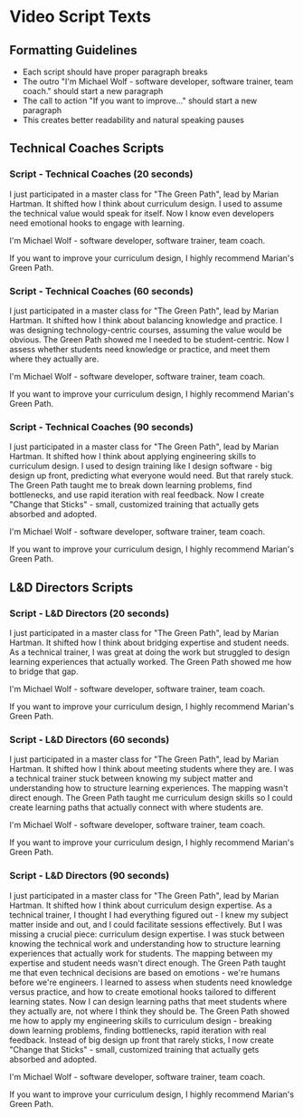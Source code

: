 # Video Script Texts

## Formatting Guidelines

- Each script should have proper paragraph breaks
- The outro "I'm Michael Wolf - software developer, software trainer, team coach." should start a new paragraph
- The call to action "If you want to improve..." should start a new paragraph
- This creates better readability and natural speaking pauses

## Technical Coaches Scripts

### Script - Technical Coaches (20 seconds)

I just participated in a master class for "The Green Path", lead by Marian Hartman. It shifted how I think about curriculum design. I used to assume the technical value would speak for itself. Now I know even developers need emotional hooks to engage with learning.

I'm Michael Wolf - software developer, software trainer, team coach.

If you want to improve your curriculum design, I highly recommend Marian's Green Path.

### Script - Technical Coaches (60 seconds)

I just participated in a master class for "The Green Path", lead by Marian Hartman. It shifted how I think about balancing knowledge and practice. I was designing technology-centric courses, assuming the value would be obvious. The Green Path showed me I needed to be student-centric. Now I assess whether students need knowledge or practice, and meet them where they actually are.

I'm Michael Wolf - software developer, software trainer, team coach.

If you want to improve your curriculum design, I highly recommend Marian's Green Path.

### Script - Technical Coaches (90 seconds)

I just participated in a master class for "The Green Path", lead by Marian Hartman. It shifted how I think about applying engineering skills to curriculum design. I used to design training like I design software - big design up front, predicting what everyone would need. But that rarely stuck. The Green Path taught me to break down learning problems, find bottlenecks, and use rapid iteration with real feedback. Now I create "Change that Sticks" - small, customized training that actually gets absorbed and adopted.

I'm Michael Wolf - software developer, software trainer, team coach.

If you want to improve your curriculum design, I highly recommend Marian's Green Path.

## L&D Directors Scripts

### Script - L&D Directors (20 seconds)

I just participated in a master class for "The Green Path", lead by Marian Hartman. It shifted how I think about bridging expertise and student needs. As a technical trainer, I was great at doing the work but struggled to design learning experiences that actually worked. The Green Path showed me how to bridge that gap.

I'm Michael Wolf - software developer, software trainer, team coach.

If you want to improve your curriculum design, I highly recommend Marian's Green Path.

### Script - L&D Directors (60 seconds)

I just participated in a master class for "The Green Path", lead by Marian Hartman. It shifted how I think about meeting students where they are. I was a technical trainer stuck between knowing my subject matter and understanding how to structure learning experiences. The mapping wasn't direct enough. The Green Path taught me curriculum design skills so I could create learning paths that actually connect with where students are.

I'm Michael Wolf - software developer, software trainer, team coach.

If you want to improve your curriculum design, I highly recommend Marian's Green Path.

### Script - L&D Directors (90 seconds)

I just participated in a master class for "The Green Path", lead by Marian Hartman. It shifted how I think about curriculum design expertise. As a technical trainer, I thought I had everything figured out - I knew my subject matter inside and out, and I could facilitate sessions effectively. But I was missing a crucial piece: curriculum design expertise. I was stuck between knowing the technical work and understanding how to structure learning experiences that actually work for students. The mapping between my expertise and student needs wasn't direct enough. The Green Path taught me that even technical decisions are based on emotions - we're humans before we're engineers. I learned to assess when students need knowledge versus practice, and how to create emotional hooks tailored to different learning states. Now I can design learning paths that meet students where they actually are, not where I think they should be. The Green Path showed me how to apply my engineering skills to curriculum design - breaking down learning problems, finding bottlenecks, rapid iteration with real feedback. Instead of big design up front that rarely sticks, I now create "Change that Sticks" - small, customized training that actually gets absorbed and adopted.

I'm Michael Wolf - software developer, software trainer, team coach.

If you want to improve your curriculum design, I highly recommend Marian's Green Path.
